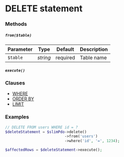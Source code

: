 # DELETE statement

### Methods

##### `from($table)`

Parameter | Type | Default | Description
--- | --- | --- | ---
`$table` | *string* | required | Table name

##### `execute()`

### Clauses

+ [WHERE](https://github.com/FaaPz/Slim-PDO/blob/master/docs/Clause/WHERE.md)
+ [ORDER BY](https://github.com/FaaPz/Slim-PDO/blob/master/docs/Clause/ORDER_BY.md)
+ [LIMIT](https://github.com/FaaPz/Slim-PDO/blob/master/docs/Clause/LIMIT.md)

### Examples

```php
// DELETE FROM users WHERE id = ?
$deleteStatement = $slimPdo->delete()
                           ->from('users')
                           ->where('id', '=', 1234);

$affectedRows = $deleteStatement->execute();
```
